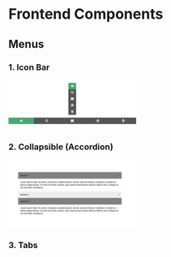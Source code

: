 # Frontend Components

## Menus

### 1. Icon Bar

<img src="01_menu_icon-bar/menu_icon-bar.png" width="50%">

### 2. Collapsible (Accordion)

<img src="02_menu_collapsible/menu_collapsible_02.png" width="50%">

### 3. Tabs
